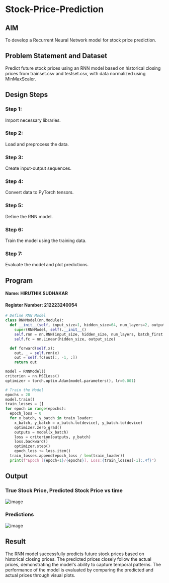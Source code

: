 # Stock-Price-Prediction


## AIM

To develop a Recurrent Neural Network model for stock price prediction.

## Problem Statement and Dataset
Predict future stock prices using an RNN model based on historical closing prices from trainset.csv and testset.csv, with data normalized using MinMaxScaler.

## Design Steps

### Step 1:
Import necessary libraries.
### Step 2:
Load and preprocess the data.
### Step 3:
Create input-output sequences.
### Step 4:
Convert data to PyTorch tensors.
### Step 5:
Define the RNN model.
### Step 6:
Train the model using the training data.
### Step 7:
Evaluate the model and plot predictions.

## Program

#### Name: HIRUTHIK SUDHAKAR
#### Register Number: 212223240054

```Python
# Define RNN Model
class RNNModel(nn.Module):
  def __init__(self, input_size=1, hidden_size=64, num_layers=2, output_size=1):
    super(RNNModel, self).__init__()
    self.rnn = nn.RNN(input_size, hidden_size, num_layers, batch_first = True)
    self.fc = nn.Linear(hidden_size, output_size)

  def forward(self,x):
    out, _ = self.rnn(x)
    out = self.fc(out[:, -1, :])
    return out

model = RNNModel()
criterion = nn.MSELoss()
optimizer = torch.optim.Adam(model.parameters(), lr=0.001)

# Train the Model
epochs = 20
model.train()
train_losses = []
for epoch in range(epochs):
  epoch_loss = 0
  for x_batch, y_batch in train_loader:
    x_batch, y_batch = x_batch.to(device), y_batch.to(device)
    optimizer.zero_grad()
    outputs = model(x_batch)
    loss = criterion(outputs, y_batch)
    loss.backward()
    optimizer.step()
    epoch_loss += loss.item()
  train_losses.append(epoch_loss / len(train_loader))
  print(f"Epoch [{epoch+1}/{epochs}], Loss:{train_losses[-1]:.4f}")

```

## Output

### True Stock Price, Predicted Stock Price vs time
![image](https://github.com/user-attachments/assets/20989475-d2c8-4495-98d9-8b3e77c44564)



### Predictions 

![image](https://github.com/user-attachments/assets/5f678e4f-73da-4d50-b6e0-4b9a15cd6628)



## Result
The RNN model successfully predicts future stock prices based on historical closing prices. The predicted prices closely follow the actual prices, demonstrating the model's ability to capture temporal patterns. The performance of the model is evaluated by comparing the predicted and actual prices through visual plots.

